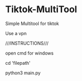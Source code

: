 # Tiktok-MultiTool
Simple Multitool for tiktok

Use a vpn


///INSTRUCTIONS///

open cmd for windows

cd 'filepath'

python3 main.py
